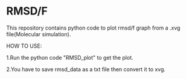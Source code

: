 # RMSD/F

This repository contains python code to plot rmsd/f graph from a .xvg file(Molecular simulation).

HOW TO USE:

1.Run the python code "RMSD_plot" to get the plot.
 
2.You have to save rmsd_data as a txt file then convert it to xvg.
  
